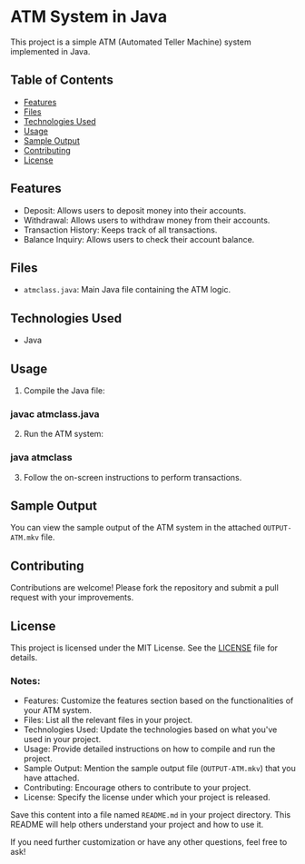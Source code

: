 # ATM System in Java

This project is a simple ATM (Automated Teller Machine) system implemented in Java.

## Table of Contents

- [Features](#features)
- [Files](#files)
- [Technologies Used](#technologies-used)
- [Usage](#usage)
- [Sample Output](#sample-output)
- [Contributing](#contributing)
- [License](#license)

## Features

- Deposit: Allows users to deposit money into their accounts.
- Withdrawal: Allows users to withdraw money from their accounts.
- Transaction History: Keeps track of all transactions.
- Balance Inquiry: Allows users to check their account balance.

## Files

- `atmclass.java`: Main Java file containing the ATM logic.

## Technologies Used

- Java

## Usage

1. Compile the Java file:

 ### javac atmclass.java 

2. Run the ATM system:

 
  ### java atmclass
   

3. Follow the on-screen instructions to perform transactions.

## Sample Output

You can view the sample output of the ATM system in the attached `OUTPUT-ATM.mkv` file.

## Contributing

Contributions are welcome! Please fork the repository and submit a pull request with your improvements.

## License

This project is licensed under the MIT License. See the [LICENSE](LICENSE) file for details.


### Notes:

- Features: Customize the features section based on the functionalities of your ATM system.
- Files: List all the relevant files in your project.
- Technologies Used: Update the technologies based on what you've used in your project.
- Usage: Provide detailed instructions on how to compile and run the project.
- Sample Output: Mention the sample output file (`OUTPUT-ATM.mkv`) that you have attached.
- Contributing: Encourage others to contribute to your project.
- License: Specify the license under which your project is released.

Save this content into a file named `README.md` in your project directory. This README will help others understand your project and how to use it.

If you need further customization or have any other questions, feel free to ask!
